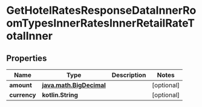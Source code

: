
# GetHotelRatesResponseDataInnerRoomTypesInnerRatesInnerRetailRateTotalInner

## Properties
Name | Type | Description | Notes
------------ | ------------- | ------------- | -------------
**amount** | [**java.math.BigDecimal**](java.math.BigDecimal.md) |  |  [optional]
**currency** | **kotlin.String** |  |  [optional]



